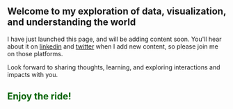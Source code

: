 ## Welcome to my exploration of data, visualization, and understanding the world

I have just launched this page, and will be adding content soon. You'll hear about it on [linkedin](https://linkedin.com/in/lydia-peabody/) and [twitter](https://twitter.com/LydiaPeabody) when I add new content, so please join me on those platforms.

Look forward to sharing thoughts, learning, and exploring interactions and impacts with you.

## <font color='darkgreen'>Enjoy the ride!</font>

